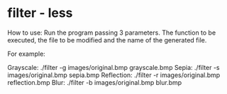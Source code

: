 # filter - less

How to use: Run the program passing 3 parameters. The function to be executed, the file to be modified and the name of the generated file.

For example:

Grayscale: ./filter -g images/original.bmp grayscale.bmp 
Sepia: ./filter -s images/original.bmp sepia.bmp 
Reflection: ./filter -r images/original.bmp reflection.bmp 
Blur: ./filter -b images/original.bmp blur.bmp
